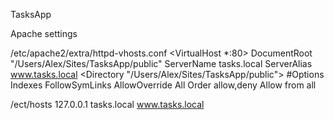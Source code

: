  TasksApp

Apache settings

/etc/apache2/extra/httpd-vhosts.conf
<VirtualHost *:80>
    DocumentRoot "/Users/Alex/Sites/TasksApp/public"
    ServerName tasks.local
    ServerAlias www.tasks.local
    <Directory "/Users/Alex/Sites/TasksApp/public">
        #Options Indexes FollowSymLinks
        AllowOverride All
        Order allow,deny
        Allow from all
    </Directory>
</VirtualHost>

/ect/hosts
127.0.0.1       tasks.local www.tasks.local
